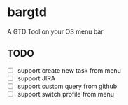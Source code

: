# bargtd
A GTD Tool on your OS menu bar

## TODO

* [ ] support create new task from menu
* [ ] support JIRA
* [ ] support custom query from github
* [ ] support switch profile from menu
